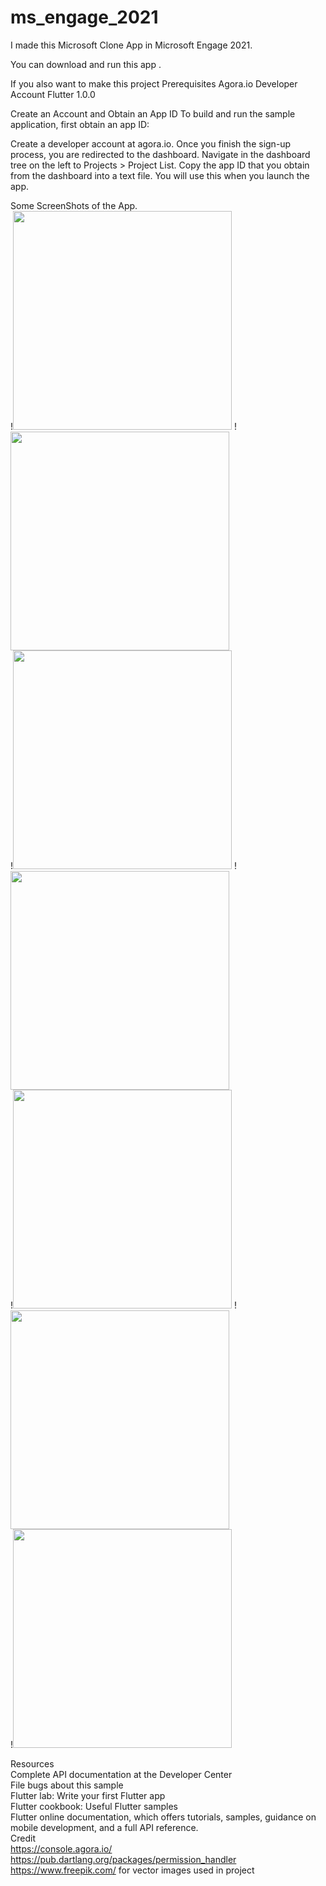 # ms_engage_2021

I made this Microsoft Clone App in Microsoft Engage 2021.

You can download and run this app .

If you also want to make this project
Prerequisites
Agora.io Developer Account
Flutter 1.0.0

Create an Account and Obtain an App ID
To build and run the sample application, first obtain an app ID:

Create a developer account at agora.io. Once you finish the sign-up process, you are redirected to the dashboard.
Navigate in the dashboard tree on the left to Projects > Project List.
Copy the app ID that you obtain from the dashboard into a text file. You will use this when you launch the app.




Some ScreenShots of the App.<br />
!<img src="appImage/1.jpg" width="350" />
!<img src="appImage/1.jpg" width="350" /><br/>
!<img src="appImage/1.jpg" width="350" />
!<img src="appImage/1.jpg" width="350" /><br/>
!<img src="appImage/1.jpg" width="350" />
!<img src="appImage/1.jpg" width="350" /><br/>
!<img src="appImage/1.jpg" width="350" /><br/>


Resources<br />
Complete API documentation at the Developer Center<br />
File bugs about this sample<br />
Flutter lab: Write your first Flutter app<br />
Flutter cookbook: Useful Flutter samples<br />
Flutter online documentation, which offers tutorials, samples, guidance on mobile development, and a full API reference.<br />
Credit<br />
https://console.agora.io/<br />
https://pub.dartlang.org/packages/permission_handler<br />
https://www.freepik.com/ for vector images used in project<br />
